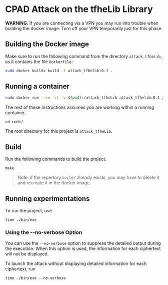 # CPAD Attack on the tfheLib Library

__WARNING.__  If you are connecting via a VPN you may run into trouble when building the docker image.  Turn off your VPN temporarily just for this phase.  

## Building the Docker image  
Make sure to run the following command from the directory ``attack_tfheLib``, as it contains the file ``Dockerfile``:  
``` bash
sudo docker buildx build -t attack_tfhelib:0.1 .
```

## Running a container  
``` bash
sudo docker run --rm -it -v $(pwd):/attack_tfheLib attack_tfhelib:0.1 /bin/bash
```

The rest of these instructions assumes you are working within a running container.

```
cd code/
```

The root directory for this project is ``attack_tfheLib``.

## Build


Run the following commands to build the project.
```
make
```

> Note: if the repertory `build/` already exists, you may have to delete it and recreate it in the docker image.

## Running experimentations  

To run the project, use
```
time ./bin/exe
```

### Using the --no-verbose Option

You can use the `--no-verbose` option to suppress the detailed output during the execution. When this option is used, the information for each ciphertext will not be displayed.

To launch the attack without displaying detailed information for each ciphertext, run
```
time ./bin/exe --no-verbose
```